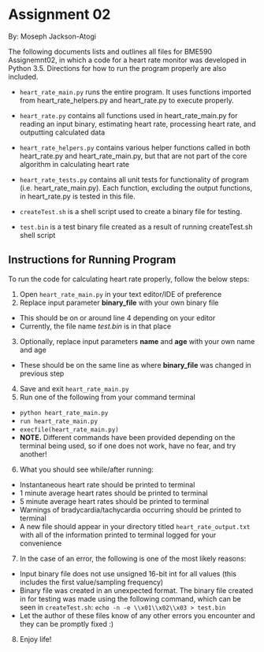 # Assignment 02
By: Moseph Jackson-Atogi

The following documents lists and outlines all files for BME590 Assignemnt02, in which a code for a heart rate monitor was developed in Python 3.5. Directions for how to run the program properly are also included.

+ `heart_rate_main.py` runs the entire program. It uses functions imported from heart_rate_helpers.py and heart_rate.py to execute properly.

+ `heart_rate.py` contains all functions used in heart_rate_main.py for reading an input binary, estimating heart rate, processing heart rate, and outputting calculated data

+ `heart_rate_helpers.py` contains various helper functions called in both heart_rate.py and heart_rate_main.py, but that are not part of the core algorithm in calculating heart rate

+ `heart_rate_tests.py` contains all unit tests for functionality of program (i.e. heart_rate_main.py). Each function, excluding the output functions, in heart_rate.py is tested in this file.

+ `createTest.sh` is a shell script used to create a binary file for testing.

+ `test.bin` is a test binary file created as a result of running createTest.sh shell script

## Instructions for Running Program

To run the code for calculating heart rate properly, follow the below steps:

1. Open `heart_rate_main.py` in your text editor/IDE of preference
2. Replace input parameter **binary_file** with your own binary file
  + This should be on or around line 4 depending on your editor  
  + Currently, the file name *test.bin* is in that place
3. Optionally, replace input parameters **name** and **age** with your own name and age
  + These should be on the same line as where **binary_file** was changed in previous step
4. Save and exit `heart_rate_main.py`
5. Run one of the following from your command terminal
  + `python heart_rate_main.py`
  + `run heart_rate_main.py`
  + `execfile(heart_rate_main.py)`
  + **NOTE.** Different commands have been provided depending on the terminal being used, so if one does not work, have no fear, and try another!
6. What you should see while/after running:
  + Instantaneous heart rate should be printed to terminal
  + 1 minute average heart rates should be printed to terminal
  + 5 minute average heart rates should be printed to terminal
  + Warnings of bradycardia/tachycardia occurring should be printed to terminal
  + A new file should appear in your directory titled `heart_rate_output.txt` with all of the information printed to terminal logged for your convenience
7. In the case of an error, the following is one of the most likely reasons:
  + Input binary file does not use unsigned 16-bit int for all values (this includes the first value/sampling frequency)
  + Binary file was created in an unexpected format. The binary file created in for testing was made using the following command, which can be seen in `createTest.sh`: `echo -n -e \\x01\\x02\\x03 > test.bin`
  + Let the author of these files know of any other errors you encounter and they can be promptly fixed :)
8. Enjoy life!
